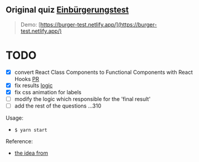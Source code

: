 ## Original quiz [Einbürgerungstest](http://oet.bamf.de/pls/oetut/f?p=514:1:0::NO)

> Demo: [https://burger-test.netlify.app/](https://burger-test.netlify.app/)

# TODO
- [x] convert React Class Components to Functional Components with React Hooks [PR](https://github.com/Ebazhanov/ein-burgerungs-test/pull/2/files)
- [x] fix results [logic](https://github.com/Ebazhanov/ein-burgerungs-test/pull/3)
- [x] fix css animation for labels
- [ ] modify the logic which responsible for the 'final result'
- [ ] add the rest of the questions ...310

Usage:
- `$ yarn start`

Reference:
- [the idea from](https://mitchgavan.com/react-quiz/)
